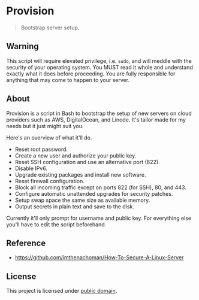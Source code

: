 # Provision

> Bootstrap server setup.

## Warning

This script will require elevated privilege, i.e. `sudo`, and will meddle with the security of your operating system. You MUST read it whole and understand exactly what it does before proceeding. You are fully responsible for anything that may come to happen to your server.

## About

Provision is a script in Bash to bootstrap the setup of new servers on cloud providers such as AWS, DigitalOcean, and Linode. It's tailor made for my needs but it just might suit you.

Here's an overview of what it'll do.

- Reset root password.
- Create a new user and authorize your public key.
- Reset SSH configuration and use an alternative port (822).
- Disable IPv6.
- Upgrade existing packages and install new software.
- Reset firewall configuration.
- Block all incoming traffic except on ports 822 (for SSH), 80, and 443.
- Configure automatic unattended upgrades for security patches.
- Setup swap space the same size as available memory.
- Output secrets in plain text and save to the disk.

Currently it'll only prompt for username and public key. For everything else you'll have to edit the script beforehand.

## Reference

- https://github.com/imthenachoman/How-To-Secure-A-Linux-Server

## License

This project is licensed under [public domain](LICENSE).

